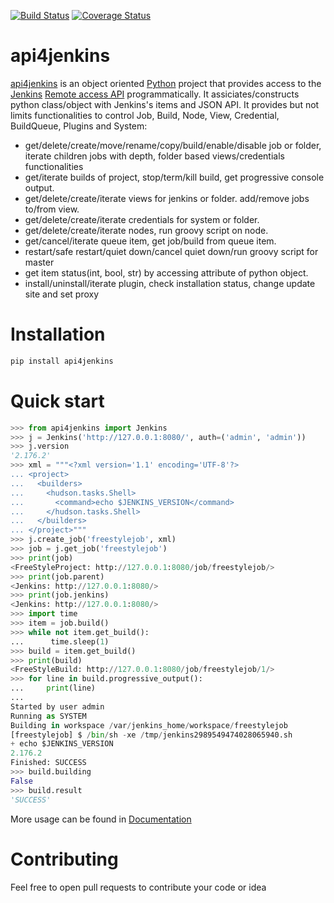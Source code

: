 [![Build Status](https://travis-ci.com/joelee2012/api4jenkins.svg?branch=master)](https://travis-ci.com/joelee2012/api4jenkins)
[![Coverage Status](https://coveralls.io/repos/github/joelee2012/api4jenkins/badge.svg?branch=master)](https://coveralls.io/github/joelee2012/api4jenkins?branch=master)

# api4jenkins

[api4jenkins](https://github.com/joelee2012/api4jenkins) is an object oriented [Python](https://www.python.org/) project that provides access to the [Jenkins](https://jenkins.io/) [Remote access API](https://wiki.jenkins.io/display/JENKINS/Remote+access+API) programmatically. It assiciates/constructs python class/object with Jenkins's items and JSON API. It provides but not limits functionalities to control Job, Build, Node, View, Credential, BuildQueue, Plugins and System:
- get/delete/create/move/rename/copy/build/enable/disable job or folder, iterate children jobs with depth, folder based views/credentials functionalities
- get/iterate builds of project, stop/term/kill build, get progressive console output.
- get/delete/create/iterate views for jenkins or folder. add/remove jobs to/from view.
- get/delete/create/iterate credentials for system or folder.
- get/delete/create/iterate nodes, run groovy script on node.
- get/cancel/iterate queue item, get job/build from queue item.
- restart/safe restart/quiet down/cancel quiet down/run groovy script for master
- get item status(int, bool, str) by accessing attribute of python object.
- install/uninstall/iterate plugin, check installation status, change update site and set proxy


# Installation

```bash
pip install api4jenkins
```

# Quick start

```python
>>> from api4jenkins import Jenkins
>>> j = Jenkins('http://127.0.0.1:8080/', auth=('admin', 'admin'))
>>> j.version
'2.176.2'
>>> xml = """<?xml version='1.1' encoding='UTF-8'?>
... <project>
...   <builders>
...     <hudson.tasks.Shell>
...       <command>echo $JENKINS_VERSION</command>
...     </hudson.tasks.Shell>
...   </builders>
... </project>"""
>>> j.create_job('freestylejob', xml)
>>> job = j.get_job('freestylejob')
>>> print(job)
<FreeStyleProject: http://127.0.0.1:8080/job/freestylejob/>
>>> print(job.parent)
<Jenkins: http://127.0.0.1:8080/>
>>> print(job.jenkins)
<Jenkins: http://127.0.0.1:8080/>
>>> import time
>>> item = job.build()
>>> while not item.get_build():
...      time.sleep(1)
>>> build = item.get_build()
>>> print(build)
<FreeStyleBuild: http://127.0.0.1:8080/job/freestylejob/1/>
>>> for line in build.progressive_output():
...     print(line)
...
Started by user admin
Running as SYSTEM
Building in workspace /var/jenkins_home/workspace/freestylejob
[freestylejob] $ /bin/sh -xe /tmp/jenkins2989549474028065940.sh
+ echo $JENKINS_VERSION
2.176.2
Finished: SUCCESS
>>> build.building
False
>>> build.result
'SUCCESS'
  ```
  More usage can be found in [Documentation](https://api4jenkins.readthedocs.io/en/latest/)

# Contributing

Feel free to open pull requests to contribute your code or idea